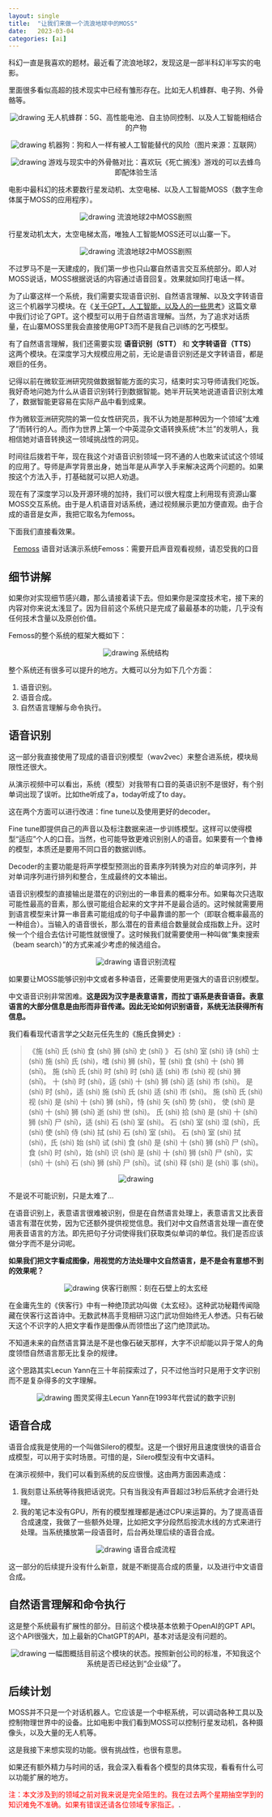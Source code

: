 ```yaml
---
layout: single
title:  "让我们来做一个流浪地球中的MOSS"
date:   2023-03-04
categories: [ai]
---
```

科幻一直是我喜欢的题材。最近看了流浪地球2，发现这是一部半科幻半写实的电影。

​里面很多看似高超的技术现实中已经有雏形存在。比如无人机蜂群、电子狗、外骨骼等。


<p align="center">
    <img src="/assets/images/2023-03-04/1.png" alt="drawing"/>
    无人机蜂群：5G、高性能电池、自主协同控制、以及人工智能相结合的产物
</p>

<p align="center">
    <img src="/assets/images/2023-03-04/2.png" alt="drawing"/>
    机器狗：狗和人一样有被人工智能替代的风险（图片来源：互联网）
</p>

<p align="center">
    <img src="/assets/images/2023-03-04/3.png" alt="drawing"/>
    游戏与现实中的外骨骼对比：喜欢玩《死亡搁浅》游戏的可以去蜂鸟即配体验生活
</p>

电影中最科幻的技术要数行星发动机、太空电梯、以及人工智能MOSS（数字生命体属于MOSS的应用程序）。

<p align="center">
    <img src="/assets/images/2023-03-04/4.gif" alt="drawing"/>
    流浪地球2中MOSS剧照
</p>

行星发动机太大，太空电梯太高，唯独人工智能MOSS还可以山寨一下。

<p align="center">
    <img src="/assets/images/2023-03-04/5.png" alt="drawing"/>
    流浪地球2中MOSS剧照
</p>

不过罗马不是一天建成的，我们第一步也只山寨自然语言交互系统部分。即人对MOSS说话，MOSS根据说话的内容通过语音回复。效果就如同打电话一样。

为了山寨这样一个系统，我们需要实现语音识别、自然语言理解、以及文字转语音这三个机器学习模块。在《[关于GPT，人工智能，以及人的一些思考](https://yxjiang.github.io/philosophy/ai/human-and-ai/)》这篇文章中我们讨论了GPT。这个模型可以用于自然语言理解。当然，为了追求对话质量，在山寨MOSS里我会直接使用GPT3而不是我自己训练的乞丐模型。

有了自然语言理解，我们还需要实现 **语音识别（STT）** 和 **文字转语音（TTS）** 这两个模块。在深度学习大规模应用之前，无论是语音识别还是文字转语音，都是艰巨的任务。

记得以前在微软亚洲研究院做数据智能方面的实习，结束时实习导师请我们吃饭。我好奇地问她为什么从语音识别转行到数据智能。她半开玩笑地说道语音识别太难了，数据智能更容易在实际产品中看到成果。

作为微软亚洲研究院的第一位女性研究员，我不认为她是那种因为一个领域“太难了”而转行的人。而作为世界上第一个中英混杂文语转换系统“木兰”的发明人，我相信她对语音转换这一领域挑战性的洞见。

时间往后拨若干年，现在我这个对语音识别领域一窍不通的人也敢来试试这个领域的应用了。导师是声学背景出身，她当年是从声学入手来解决这两个问题的。如果按这个方法入手，打基础就可以把人劝退。

现在有了深度学习以及开源环境的加持，我们可以很大程度上利用现有资源山寨MOSS交互系统。由于是人机语音对话系统，通过视频展示更加方便直观。由于合成的语音是女声，我把它取名为femoss。

下面我们直接看效果。

<p align="center">
    <a href="https://www.youtube.com/watch?v=Yi2VxNsZj4c&ab_channel=yj" title="Link Title">Femoss</a>
    语音对话演示系统Femoss：​需要开启声音观看视频，请忍受我的口音
</p>

## 细节讲解

如果你对实现细节感兴趣，那么请接着读下去。但如果你是深度技术宅，接下来的内容对你来说太浅显了。因为目前这个系统只是完成了最最基本的功能，几乎没有任何技术含量以及原创价值。

Femoss的整个系统的框架大概如下：

<p align="center">
    <img src="/assets/images/2023-03-04/5.jpeg" alt="drawing"/>
    系统结构
</p>

整个系统还有很多可以提升的地方。大概可以分为如下几个方面：

1. 语音识别。
2. 语音合成。
3. 自然语言理解与命令执行。

## 语音识别

这一部分我直接使用了现成的语音识别模型（wav2vec）来整合进系统，模块局限性还很大。

从演示视频中可以看出，系统（模型）对我带有口音的英语识别不是很好，有个别单词出现了误听。比如the听成了a，today听成了to day。

这在两个方面可以进行改进：fine tune以及使用更好的decoder。

Fine tune即提供自己的声音以及标注数据来进一步训练模型。这样可以使得模型“适应”个人的口音。当然，也可能导致更难识别别人的语音。如果要有一个鲁棒的模型，本质还是要用不同口音的数据训练。

Decoder的主要功能是将声学模型预测出的音素序列转换为对应的单词序列，并对单词序列进行排列和整合，生成最终的文本输出。

语音识别模型的直接输出是潜在的识别出的一串音素的概率分布。如果每次只选取可能性最高的音素，那么很可能组合起来的文字并不是最合适的。这时候就需要用到语言模型来计算一串音素可能组成的句子中最靠谱的那一个（即联合概率最高的一种组合）。当输入的语音很长，那么潜在的音素组合数量就会成指数上升。这时候一个个组合去估计可能性就很慢了。这时候我们就需要使用一种叫做”集束搜索（beam search）”的方式来减少考虑的候选组合。

<p align="center">
    <img src="/assets/images/2023-03-04/6.jpeg" alt="drawing"/>
    语音识别流程
</p>

如果要让MOSS能够识别中文或者多种语音，还需要使用更强大的语音识别模型。

中文语音识别非常困难。**这是因为汉字是表意语言，而拉丁语系是表音语音。表意语言的大部分信息是由形而非音传递。因此无论如何识别语音，系统无法获得所有信息。**

我们看看现代语言学之父赵元任先生的《施氏食狮史》:

> 《施 (shī) 氏 (shì) 食 (shí) 狮 (shī) 史 (shǐ) 》 
石 (shí) 室 (shì) 诗 (shī) 士 (shì) 施 (shī) 氏 (shì)，嗜 (shì) 狮 (shī)，誓 (shì) 食 (shí) 十 (shí) 狮 (shī)。
施 (shī) 氏 (shì) 时 (shí) 时 (shí) 适 (shì) 市 (shì) 视 (shì) 狮 (shī)。 
十 (shí) 时 (shí)，适 (shì) 十 (shí) 狮 (shī) 适 (shì) 市 (shì)。 
是 (shì) 时 (shí)，适 (shì) 施 (shī) 氏 (shì) 适 (shì) 市 (shì)。 
施 (shī) 氏 (shì) 视 (shì) 是 (shì) 十 (shí) 狮 (shī)，恃 (shì) 矢 (shǐ) 势 (shì)， 使 (shǐ) 是 (shì) 十 (shí) 狮 (shī) 逝 (shì) 世 (shì)。 
氏 (shì) 拾 (shí) 是 (shì) 十 (shí) 狮 (shī) 尸 (shī)，适 (shì) 石 (shí) 室 (shì)。 
石 (shí) 室 (shì) 湿 (shī)，氏 (shì) 使 (shǐ) 侍 (shì) 拭 (shì) 石 (shí) 室 (shì)。 
石 (shí) 室 (shì) 拭 (shì)，氏 (shì) 始 (shǐ) 试 (shì) 食 (shí) 是 (shì) 十 (shí) 狮 (shī) 尸 (shī)。 
食 (shí) 时 (shí)，始 (shǐ) 识 (shí) 是 (shì) 十 (shí) 狮 (shī) 尸 (shī)，实 (shí) 十 (shí) 石 (shí) 狮 (shī) 尸 (shī)。试 (shì) 释 (shì) 是 (shì) 事 (shì)。

<p align="center">
    <img src="/assets/images/2023-03-04/7.png" alt="drawing"/>
</p>

不是说不可能识别，只是太难了...

在语音识别上，表意语言很难被识别，但是在自然语言处理上，表意语言又比表音语言有潜在优势，因为它还额外提供视觉信息。我们对中文自然语言处理一直在使用表音语言的方法。即先把句子分词使得我们获取类似单词的单位。我们是否应该做分字而不是分词呢。

**如果我们把文字看成图像，用视觉的方法处理中文自然语言，是不是会有意想不到的效果呢？**

<p align="center">
    <img src="/assets/images/2023-03-04/9.png" alt="drawing"/>
    侠客行剧照：刻在石壁上的太玄经
</p>

在金庸先生的《侠客行》中有一种绝顶武功叫做《太玄经》。这种武功秘籍传闻隐藏在侠客行这首诗中。无数武林高手竞相研习这门武功但始终无人参透。只有石破天这个不识字的人把文字看作是图像从而领悟出了这门绝顶武功。

不知道未来的自然语言算法是不是也像石破天那样，大字不识却能以异于常人的角度领悟自然语言那无比复杂的规律。

这个思路其实Lecun Yann在三十年前探索过了，只不过他当时只是用于文字识别而不是复杂得多的文字理解。

<p align="center">
    <img src="/assets/images/2023-03-04/10.png" alt="drawing"/>
    图灵奖得主Lecun Yann在1993年代尝试的数字识别
</p>

## 语音合成

语音合成我是使用的一个叫做Silero的模型。这是一个很好用且速度很快的语音合成模型，可以用于实时场景。可惜的是，Silero模型没有中文语料。

在演示视频中，我们可以看到系统的反应很慢。这由两方面因素造成：

1. 我刻意让系统等待我把话说完。只有当我没有声音超过3秒后系统才会进行处理。
2. 我的笔记本没有GPU，所有的模型推理都是通过CPU来运算的。为了提高语音合成速度，我做了一些额外处理，比如把文字分段然后按流水线的方式来进行处理。当系统播放第一段语音时，后台再处理后续的语音合成。

<p align="center">
    <img src="/assets/images/2023-03-04/11.jpeg" alt="drawing"/>
    语音合成流程
</p>

这一部分的后续提升没有什么新意，就是不断提高合成的质量，以及进行中文语音合成。

## 自然语言理解和命令执行

这是整个系统最有扩展性的部分。目前这个模块基本依赖于OpenAI的GPT API。这个API很强大，加上最新的ChatGPT的API，基本对话是没有问题的。

<p align="center">
    <img src="/assets/images/2023-03-04/12.png" alt="drawing"/>
    一幅图概括目前这个模块的状态。按照新创公司的标准，不知我这个系统是否已经达到“企业级”了。
</p>

## 后续计划

MOSS并不只是一个对话机器人。它应该是一个中枢系统，可以调动各种工具以及控制物理世界中的设备。比如电影中我们看到MOSS可以控制行星发动机，​各种摄像头，以及大量的无人机等。

​这是我接下来想实现的功能。很有挑战性，也很有意思。

如果还有额外精力与时间的话，我会深入看看各个模型的具体实现，看看有什么可以功能扩展的地方。

<span style="color:red">注：本文涉及到的领域之前对我来说是完全陌生的。我在过去两个星期抽空学到的知识难免不准确。如果有错误还请各位领域专家指正。</span>.
